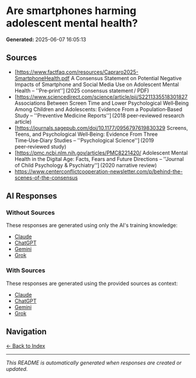 # Are smartphones harming adolescent mental health?

**Generated:** 2025-06-07 16:05:13

## Sources

* [https://www.factfaq.com/resources/Capraro2025-SmartphoneHealth.pdf A Consensus Statement on Potential Negative Impacts of Smartphone and Social Media Use on Adolescent Mental Health – ''Pre‑print''] (2025 consensus statement / PDF)
* [https://www.sciencedirect.com/science/article/pii/S2211335518301827 Associations Between Screen Time and Lower Psychological Well‑Being Among Children and Adolescents: Evidence From a Population‑Based Study – ''Preventive Medicine Reports''] (2018 peer‑reviewed research article)
* [https://journals.sagepub.com/doi/10.1177/0956797619830329 Screens, Teens, and Psychological Well‑Being: Evidence From Three Time‑Use‑Diary Studies – ''Psychological Science''] (2019 peer‑reviewed study)
* [https://pmc.ncbi.nlm.nih.gov/articles/PMC8221420/ Adolescent Mental Health in the Digital Age: Facts, Fears and Future Directions – ''Journal of Child Psychology & Psychiatry''] (2020 narrative review)
* https://www.centerconflictcooperation-newsletter.com/p/behind-the-scenes-of-the-consensus


## AI Responses

### Without Sources
These responses are generated using only the AI's training knowledge:

- [Claude](response-claude-default.md)
- [ChatGPT](response-chatgpt-default.md)
- [Gemini](response-gemini-default.md)
- [Grok](response-grok-default.md)

### With Sources
These responses are generated using the provided sources as context:

- [Claude](response-claude-sources.md)
- [ChatGPT](response-chatgpt-sources.md)
- [Gemini](response-gemini-sources.md)
- [Grok](response-grok-sources.md)

## Navigation

[← Back to Index](../README.md)

---

*This README is automatically generated when responses are created or updated.*
